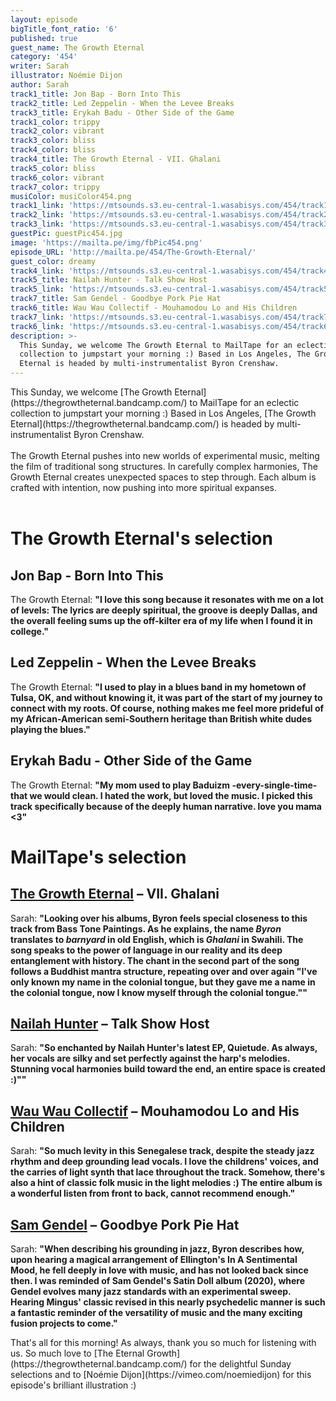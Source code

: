 ```yaml
---
layout: episode
bigTitle_font_ratio: '6'
published: true
guest_name: The Growth Eternal
category: '454'
writer: Sarah
illustrator: Noémie Dijon
author: Sarah
track1_title: Jon Bap - Born Into This
track2_title: Led Zeppelin - When the Levee Breaks
track3_title: Erykah Badu - Other Side of the Game
track1_color: trippy
track2_color: vibrant
track3_color: bliss
track4_color: bliss
track4_title: The Growth Eternal - VII. Ghalani
track5_color: bliss
track6_color: vibrant
track7_color: trippy
musiColor: musiColor454.png
track1_link: 'https://mtsounds.s3.eu-central-1.wasabisys.com/454/track1.mp3'
track2_link: 'https://mtsounds.s3.eu-central-1.wasabisys.com/454/track2.mp3'
track3_link: 'https://mtsounds.s3.eu-central-1.wasabisys.com/454/track3.mp3'
guestPic: guestPic454.jpg
image: 'https://mailta.pe/img/fbPic454.png'
episode_URL: 'http://mailta.pe/454/The-Growth-Eternal/'
guest_color: dreamy
track4_link: 'https://mtsounds.s3.eu-central-1.wasabisys.com/454/track4.mp3'
track5_title: Nailah Hunter - Talk Show Host
track5_link: 'https://mtsounds.s3.eu-central-1.wasabisys.com/454/track5.mp3'
track7_title: Sam Gendel - Goodbye Pork Pie Hat
track6_title: Wau Wau Collectif - Mouhamodou Lo and His Children
track7_link: 'https://mtsounds.s3.eu-central-1.wasabisys.com/454/track7.mp3'
track6_link: 'https://mtsounds.s3.eu-central-1.wasabisys.com/454/track6.mp3'
description: >-
  This Sunday, we welcome The Growth Eternal to MailTape for an eclectic
  collection to jumpstart your morning :) Based in Los Angeles, The Growth
  Eternal is headed by multi-instrumentalist Byron Crenshaw.
---
```

<p id="introduction">This Sunday, we welcome [The Growth Eternal](https://thegrowtheternal.bandcamp.com/) to MailTape for an eclectic collection to jumpstart your morning :) Based in Los Angeles, [The Growth Eternal](https://thegrowtheternal.bandcamp.com/) is headed by multi-instrumentalist Byron Crenshaw. 
  <br><br>
  The Growth Eternal pushes into new worlds of experimental music, melting the film of traditional song structures. In carefully complex harmonies, The Growth Eternal creates unexpected spaces to step through. Each album is crafted with intention, now pushing into more spiritual expanses. 
<br><br>
</p>

# The Growth Eternal's selection

## Jon Bap - Born Into This
The Growth Eternal: **"**I love this song because it resonates with me on a lot of levels: The lyrics are deeply spiritual, the groove is deeply Dallas, and the overall feeling sums up the off-kilter era of my life when I found it in college.**"**

## Led Zeppelin - When the Levee Breaks
The Growth Eternal: **"**I used to play in a blues band in my hometown of Tulsa, OK, and without knowing it, it was part of the start of my journey to connect with my roots. Of course, nothing makes me feel more prideful of my African-American semi-Southern heritage than British white dudes playing the blues.**"**

## Erykah Badu - Other Side of the Game
The Growth Eternal: **"**My mom used to play Baduizm -every-single-time- that we would clean. I hated the work, but loved the music. I picked this track specifically because of the deeply human narrative. love you mama <3**"**

# MailTape's selection

## [The Growth Eternal](https://thegrowtheternal.bandcamp.com/)  – VII. Ghalani
Sarah: **"**Looking over his albums, Byron feels special closeness to this track from Bass Tone Paintings. As he explains, the name _Byron_ translates to _barnyard_ in old English, which is _Ghalani_ in Swahili. The song speaks to the power of language in our reality and its deep entanglement with history. The chant in the second part of the song follows a Buddhist mantra structure, repeating over and over again "I've only known my name in the colonial tongue, but they gave me a name in the colonial tongue, now I know myself through the colonial tongue."**"**

## [Nailah Hunter](https://nailahhunter.bandcamp.com/) – Talk Show Host
Sarah: **"**So enchanted by Nailah Hunter's latest EP, Quietude. As always, her vocals are silky and set perfectly against the harp's melodies. Stunning vocal harmonies build toward the end, an entire space is created :)"**"**

## [Wau Wau Collectif](https://wauwaucollectif.bandcamp.com/album/yaral-sa-doom) – Mouhamodou Lo and His Children
Sarah: **"**So much levity in this Senegalese track, despite the steady jazz rhythm and deep grounding lead vocals. I love the childrens' voices, and the carries of light synth that lace throughout the track. Somehow, there's also a hint of classic folk music in the light melodies :) The entire album is a wonderful listen from front to back, cannot recommend enough.**"**

## [Sam Gendel](https://samgendel.bandcamp.com/album/satin-doll) – Goodbye Pork Pie Hat
Sarah: **"**When describing his grounding in jazz, Byron describes how, upon hearing a magical arrangement of Ellington's In A Sentimental Mood, he fell deeply in love with music, and has not looked back since then. I was reminded of Sam Gendel's Satin Doll album (2020), where Gendel evolves many jazz standards with an experimental sweep. Hearing Mingus' classic revised in this nearly psychedelic manner is such a fantastic reminder of the versatility of music and the many exciting fusion projects to come.**"**

<p id="outroduction">That's all for this morning! As always, thank you so much for listening with us. So much love to [The Eternal Growth](https://thegrowtheternal.bandcamp.com/) for the delightful Sunday selections and to [Noémie Dijon](https://vimeo.com/noemiedijon) for this episode's brilliant illustration :)</p>
